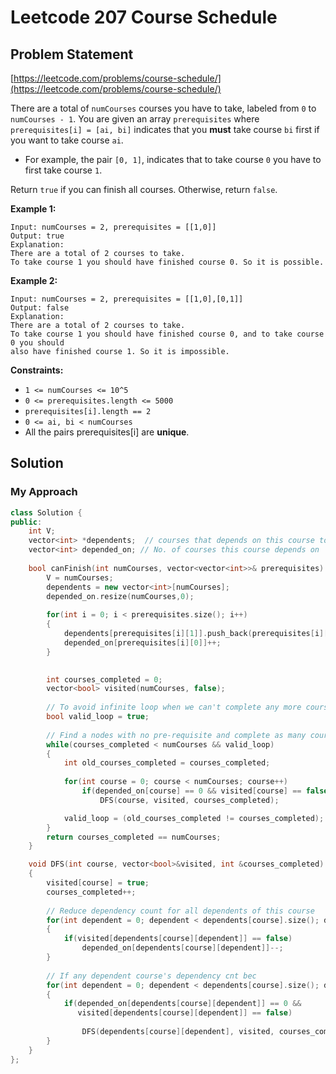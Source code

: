 # Leetcode 207 Course Schedule

## Problem Statement

[https://leetcode.com/problems/course-schedule/](https://leetcode.com/problems/course-schedule/)

There are a total of `numCourses` courses you have to take, labeled from `0` to `numCourses - 1`. You are given an array `prerequisites` where `prerequisites[i] = [ai, bi]` indicates that you **must** take course `bi` first if you want to take course `ai`.

* For example, the pair `[0, 1]`, indicates that to take course `0` you have to first take course `1`.

Return `true` if you can finish all courses. Otherwise, return `false`.

**Example 1:**

```text
Input: numCourses = 2, prerequisites = [[1,0]]
Output: true
Explanation: 
There are a total of 2 courses to take. 
To take course 1 you should have finished course 0. So it is possible.
```

**Example 2:**

```text
Input: numCourses = 2, prerequisites = [[1,0],[0,1]]
Output: false
Explanation: 
There are a total of 2 courses to take. 
To take course 1 you should have finished course 0, and to take course 0 you should 
also have finished course 1. So it is impossible.
```

**Constraints:**

* `1 <= numCourses <= 10^5`
* `0 <= prerequisites.length <= 5000`
* `prerequisites[i].length == 2`
* `0 <= ai, bi < numCourses`
* All the pairs prerequisites\[i\] are **unique**.

## Solution

### My Approach

```cpp
class Solution {
public:
    int V;
    vector<int> *dependents;  // courses that depends on this course to be completed
    vector<int> depended_on; // No. of courses this course depends on
    
    bool canFinish(int numCourses, vector<vector<int>>& prerequisites) {
        V = numCourses;
        dependents = new vector<int>[numCourses];
        depended_on.resize(numCourses,0);
        
        for(int i = 0; i < prerequisites.size(); i++)
        {
            dependents[prerequisites[i][1]].push_back(prerequisites[i][0]);
            depended_on[prerequisites[i][0]]++;
        }
        

        int courses_completed = 0;
        vector<bool> visited(numCourses, false);
        
        // To avoid infinite loop when we can't complete any more course
        bool valid_loop = true; 
        
        // Find a nodes with no pre-requisite and complete as many courses as possible
        while(courses_completed < numCourses && valid_loop)
        {
            int old_courses_completed = courses_completed;
            
            for(int course = 0; course < numCourses; course++)
                if(depended_on[course] == 0 && visited[course] == false)
                    DFS(course, visited, courses_completed);

            valid_loop = (old_courses_completed != courses_completed);
        }
        return courses_completed == numCourses;
    }

    void DFS(int course, vector<bool>&visited, int &courses_completed)
    {   
        visited[course] = true;
        courses_completed++;
        
        // Reduce dependency count for all dependents of this course
        for(int dependent = 0; dependent < dependents[course].size(); dependent++)
        {
            if(visited[dependents[course][dependent]] == false)
                depended_on[dependents[course][dependent]]--;
        }
        
        // If any dependent course's dependency cnt bec
        for(int dependent = 0; dependent < dependents[course].size(); dependent++)
        {
            if(depended_on[dependents[course][dependent]] == 0 && 
               visited[dependents[course][dependent]] == false)
                
                DFS(dependents[course][dependent], visited, courses_completed);
        }   
    }
};
```


